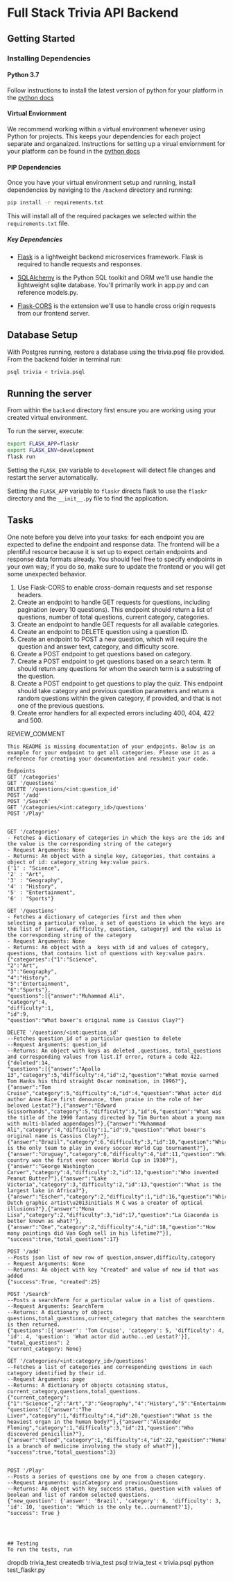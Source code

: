 # Full Stack Trivia API Backend

## Getting Started

### Installing Dependencies

#### Python 3.7

Follow instructions to install the latest version of python for your platform in the [python docs](https://docs.python.org/3/using/unix.html#getting-and-installing-the-latest-version-of-python)

#### Virtual Enviornment

We recommend working within a virtual environment whenever using Python for projects. This keeps your dependencies for each project separate and organaized. Instructions for setting up a virual enviornment for your platform can be found in the [python docs](https://packaging.python.org/guides/installing-using-pip-and-virtual-environments/)

#### PIP Dependencies

Once you have your virtual environment setup and running, install dependencies by naviging to the `/backend` directory and running:

```bash
pip install -r requirements.txt
```

This will install all of the required packages we selected within the `requirements.txt` file.

##### Key Dependencies

- [Flask](http://flask.pocoo.org/)  is a lightweight backend microservices framework. Flask is required to handle requests and responses.

- [SQLAlchemy](https://www.sqlalchemy.org/) is the Python SQL toolkit and ORM we'll use handle the lightweight sqlite database. You'll primarily work in app.py and can reference models.py. 

- [Flask-CORS](https://flask-cors.readthedocs.io/en/latest/#) is the extension we'll use to handle cross origin requests from our frontend server. 

## Database Setup
With Postgres running, restore a database using the trivia.psql file provided. From the backend folder in terminal run:
```bash
psql trivia < trivia.psql
```

## Running the server

From within the `backend` directory first ensure you are working using your created virtual environment.

To run the server, execute:

```bash
export FLASK_APP=flaskr
export FLASK_ENV=development
flask run
```

Setting the `FLASK_ENV` variable to `development` will detect file changes and restart the server automatically.

Setting the `FLASK_APP` variable to `flaskr` directs flask to use the `flaskr` directory and the `__init__.py` file to find the application. 

## Tasks

One note before you delve into your tasks: for each endpoint you are expected to define the endpoint and response data. The frontend will be a plentiful resource because it is set up to expect certain endpoints and response data formats already. You should feel free to specify endpoints in your own way; if you do so, make sure to update the frontend or you will get some unexpected behavior. 

1. Use Flask-CORS to enable cross-domain requests and set response headers. 
2. Create an endpoint to handle GET requests for questions, including pagination (every 10 questions). This endpoint should return a list of questions, number of total questions, current category, categories. 
3. Create an endpoint to handle GET requests for all available categories. 
4. Create an endpoint to DELETE question using a question ID. 
5. Create an endpoint to POST a new question, which will require the question and answer text, category, and difficulty score. 
6. Create a POST endpoint to get questions based on category. 
7. Create a POST endpoint to get questions based on a search term. It should return any questions for whom the search term is a substring of the question. 
8. Create a POST endpoint to get questions to play the quiz. This endpoint should take category and previous question parameters and return a random questions within the given category, if provided, and that is not one of the previous questions. 
9. Create error handlers for all expected errors including 400, 404, 422 and 500. 

REVIEW_COMMENT
```
This README is missing documentation of your endpoints. Below is an example for your endpoint to get all categories. Please use it as a reference for creating your documentation and resubmit your code. 

Endpoints
GET '/categories'
GET '/questions'
DELETE '/questions/<int:question_id'
POST '/add'
POST '/Search'
GET '/categories/<int:category_id>/questions'
POST '/Play'


GET '/categories'
- Fetches a dictionary of categories in which the keys are the ids and the value is the corresponding string of the category
- Request Arguments: None
- Returns: An object with a single key, categories, that contains a object of id: category_string key:value pairs. 
{'1' : "Science",
'2' : "Art",
'3' : "Geography",
'4' : "History",
'5' : "Entertainment",
'6' : "Sports"}

GET '/questions'
- Fetches a dictionary of categories first and then when 
selecting a particular value, a set of questions in which the keys are the list of [answer, difficulty, question, category] and the value is the corresponding string of the category
- Request Arguments: None
- Returns: An object with a  keys with id and values of category, questions, that contains list of questions with key:value pairs. 
{"categories":{"1":"Science",
"2":"Art",
"3":"Geography",
"4":"History",
"5":"Entertainment",
"6":"Sports"},
"questions":[{"answer":"Muhammad Ali",
"category":4,
"difficulty":1,
"id":9,
"question":"What boxer's original name is Cassius Clay?"}

DELETE '/questions/<int:question_id'
--Fetches question_id of a particular question to delete
--Request Arguments: question_id
--Returns: An object with keys as deleted ,questions, total_questions and corresponding values from list.If error, return a code 422.
{"deleted":14,
"questions":[{"answer":"Apollo 13","category":5,"difficulty":4,"id":2,"question":"What movie earned Tom Hanks his third straight Oscar nomination, in 1996?"},{"answer":"Tom Cruise","category":5,"difficulty":4,"id":4,"question":"What actor did author Anne Rice first denounce, then praise in the role of her beloved Lestat?"},{"answer":"Edward Scissorhands","category":5,"difficulty":3,"id":6,"question":"What was the title of the 1990 fantasy directed by Tim Burton about a young man with multi-bladed appendages?"},{"answer":"Muhammad Ali","category":4,"difficulty":1,"id":9,"question":"What boxer's original name is Cassius Clay?"},{"answer":"Brazil","category":6,"difficulty":3,"id":10,"question":"Which is the only team to play in every soccer World Cup tournament?"},{"answer":"Uruguay","category":6,"difficulty":4,"id":11,"question":"Which country won the first ever soccer World Cup in 1930?"},{"answer":"George Washington Carver","category":4,"difficulty":2,"id":12,"question":"Who invented Peanut Butter?"},{"answer":"Lake Victoria","category":3,"difficulty":2,"id":13,"question":"What is the largest lake in Africa?"},{"answer":"Escher","category":2,"difficulty":1,"id":16,"question":"Which Dutch graphic artist\u2013initials M C was a creator of optical illusions?"},{"answer":"Mona Lisa","category":2,"difficulty":3,"id":17,"question":"La Giaconda is better known as what?"},{"answer":"One","category":2,"difficulty":4,"id":18,"question":"How many paintings did Van Gogh sell in his lifetime?"}],
"success":true,"total_questions":17}

POST '/add'
--Posts json list of new row of question,answer,difficulty,category
- Request Arguments: None
--Returns: An object with key "Created" and value of new id that was added
{"success":True, "created":25}

POST '/Search'
--Posts a searchTerm for a particular value in a list of questions.
--Request Arguments: SearchTerm
--Returns: A dictionary of objects questions,total_questions,current_category that matches the searchterm is then returned.
{"questions":[{'answer': 'Tom Cruise', 'category': 5, 'difficulty': 4, 'id': 4, 'question': 'What actor did autho...ed Lestat?'}],
"total_questions": 2
"current_category: None}

GET '/categories/<int:category_id>/questions'
--Fetches a list of categories and corresponding questions in each category identified by their id.
--Request Arguments: page
--Returns: A dictionary of objects cotaining status, current_category,questions,total_questions.
{"current_category":{"1":"Science","2":"Art","3":"Geography","4":"History","5":"Entertainment","6":"Sports"},
"questions":[{"answer":"The Liver","category":1,"difficulty":4,"id":20,"question":"What is the heaviest organ in the human body?"},{"answer":"Alexander Fleming","category":1,"difficulty":3,"id":21,"question":"Who discovered penicillin?"},{"answer":"Blood","category":1,"difficulty":4,"id":22,"question":"Hematology is a branch of medicine involving the study of what?"}],
"success":true,"total_questions":3}


POST '/Play'
--Posts a series of questions one by one from a chosen category.
--Request Arguments: quizCategory and previousQuestions
--Returns: An object with key success status, question with values of boolean and list of random selected questions.
{"new_question": {'answer': 'Brazil', 'category': 6, 'difficulty': 3, 'id': 10, 'question': 'Which is the only te...ournament?'1},
"success": True }




## Testing
To run the tests, run
```
dropdb trivia_test
createdb trivia_test
psql trivia_test < trivia.psql
python test_flaskr.py
```